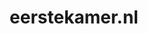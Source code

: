 ---
layout: post
title:  "eerstekamer.nl"
internal_url:  "/dutchgov/eerstekamer.nl.html"
subdomains_count: 21
all_subdomains_count: 32
urls_count: 13
ssl_rank: 100
http_rank: 61.153846153846
url_link: /data/eerstekamer.nl/urls.txt
all_subdomains_link: /data/eerstekamer.nl/all_subdomains.txt
subdomains_link: /data/eerstekamer.nl/subdomains.txt
categories: dutchgov
---